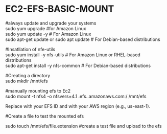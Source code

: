 # EC2-EFS-BASIC-MOUNT
#always update and upgrade your systems <br>
 sudo yum upgrade     #for Amazon Linux <br>
 sudo yum update -y   # For Amazon Linux <br>
 sudo apt-get update or sudo apt update     # For Debian-based distributions <br>
 
#Insatllation of nfe-utils <br>
sudo yum install -y nfs-utils     # For Amazon Linux or RHEL-based distributions <br>
sudo apt-get install -y nfs-common     # For Debian-based distributions <br>


#Creating a directory <br>
sudo mkdir /mnt/efs<br>

#manually mounting efs to Ec2<br>
sudo mount -t nfs4 -o nfsvers=4.1 <FileSystemID>.efs.<region>.amazonaws.com:/ /mnt/efs<br>

Replace <FileSystemID> with your EFS ID and <region> with your AWS region (e.g., us-east-1).<br>

#Create a file to test the mounted efs<br>

sudo touch /mnt/efs/file.extension  #create a test file and upload to the efs <br>
